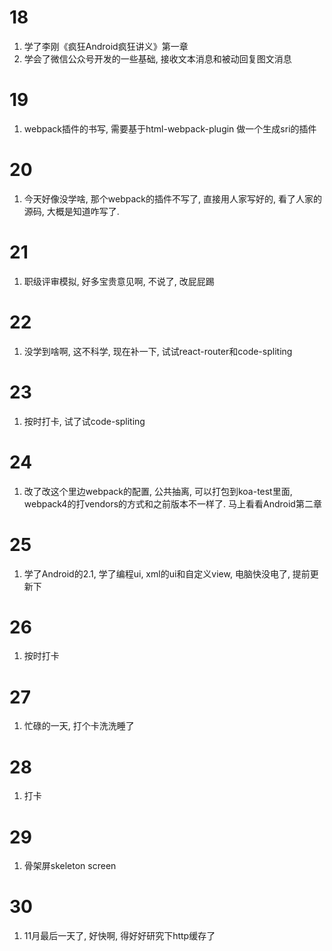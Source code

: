 # 18

1. 学了李刚《疯狂Android疯狂讲义》第一章
2. 学会了微信公众号开发的一些基础, 接收文本消息和被动回复图文消息

# 19

1. webpack插件的书写, 需要基于html-webpack-plugin 做一个生成sri的插件

# 20

1. 今天好像没学啥, 那个webpack的插件不写了, 直接用人家写好的, 看了人家的源码, 大概是知道咋写了.

# 21

1. 职级评审模拟, 好多宝贵意见啊, 不说了, 改屁屁踢

# 22

1. 没学到啥啊, 这不科学, 现在补一下, 试试react-router和code-spliting

# 23

1. 按时打卡, 试了试code-spliting 

# 24

1. 改了改这个里边webpack的配置, 公共抽离, 可以打包到koa-test里面, webpack4的打vendors的方式和之前版本不一样了. 马上看看Android第二章

# 25

1. 学了Android的2.1, 学了编程ui, xml的ui和自定义view, 电脑快没电了, 提前更新下

# 26

1. 按时打卡

# 27 

1. 忙碌的一天, 打个卡洗洗睡了

# 28

1. 打卡

# 29

1. 骨架屏skeleton screen

# 30

1. 11月最后一天了, 好快啊, 得好好研究下http缓存了
